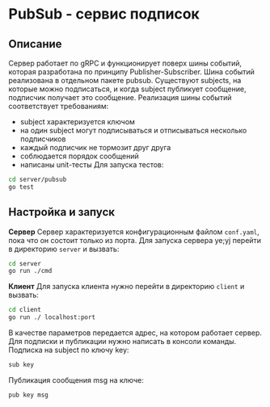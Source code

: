 # PubSub - сервис подписок
## Описание
Сервер работает по gRPC и функционирует поверх шины событий, которая разработана по принципу Publisher-Subscriber. Шина событий реализована в отдельном пакете pubsub. Существуют subjects, на которые можно подписаться, и когда subject публикует сообщение, подписчик получает это сообщение. Реализация шины событий соответствует требованиям:

 - subject характеризуется ключом
 - на один subject могут подписываться и отписываться несколько подписчиков
 - каждый подписчик не тормозит друг друга
 - соблюдается порядок сообщений
 - написаны unit-тесты 
 Для запуска тестов:
 ```bash
cd server/pubsub
go test
```

## Настройка и запуск
**Сервер**
Сервер характеризуется конфигурационным файлом `conf.yaml`, пока что он состоит только из порта. Для запуска сервера ye;yj перейти в директорию `server` и вызвать:
```bash
cd server
go run ./cmd
```

**Клиент**
Для запуска клиента нужно перейти в директорию `client` и вызвать: 
```bash
cd client
go run ./ localhost:port
```
В качестве параметров передается адрес, на котором работает сервер.
Для подписки и публикации нужно написать в консоли команды.
Подписка на subject по ключу key:
```bash
sub key
```
Публикация сообщения msg на ключе:
```bash
pub key msg
```